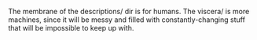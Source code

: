 The membrane of the descriptions/ dir is for humans. The viscera/ is more machines, since it will be messy and filled with constantly-changing stuff that will be impossible to keep up with.
